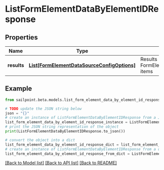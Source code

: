 # ListFormElementDataByElementIDResponse


## Properties

Name | Type | Description | Notes
------------ | ------------- | ------------- | -------------
**results** | [**List[FormElementDataSourceConfigOptions]**](FormElementDataSourceConfigOptions.md) | Results holds a list of FormElementDataSourceConfigOptions items | [optional] 

## Example

```python
from sailpoint.beta.models.list_form_element_data_by_element_id_response import ListFormElementDataByElementIDResponse

# TODO update the JSON string below
json = "{}"
# create an instance of ListFormElementDataByElementIDResponse from a JSON string
list_form_element_data_by_element_id_response_instance = ListFormElementDataByElementIDResponse.from_json(json)
# print the JSON string representation of the object
print(ListFormElementDataByElementIDResponse.to_json())

# convert the object into a dict
list_form_element_data_by_element_id_response_dict = list_form_element_data_by_element_id_response_instance.to_dict()
# create an instance of ListFormElementDataByElementIDResponse from a dict
list_form_element_data_by_element_id_response_from_dict = ListFormElementDataByElementIDResponse.from_dict(list_form_element_data_by_element_id_response_dict)
```
[[Back to Model list]](../README.md#documentation-for-models) [[Back to API list]](../README.md#documentation-for-api-endpoints) [[Back to README]](../README.md)


